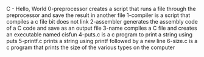 C - Hello, World
0-preprocessor creates a script that runs a file through the preprocessor and save the result in another file
1-compiler is a script that compiles a c file bit does not link
2-assembler generates the assembly code of a C code and save as an output file
3-name compiles a C file and creates an executable named cisfun
4-puts.c is a c program to print a string using puts
5-printf.c prints a string using printf followed by a new line
6-size.c is a c program that prints the size of the various types on the computer
